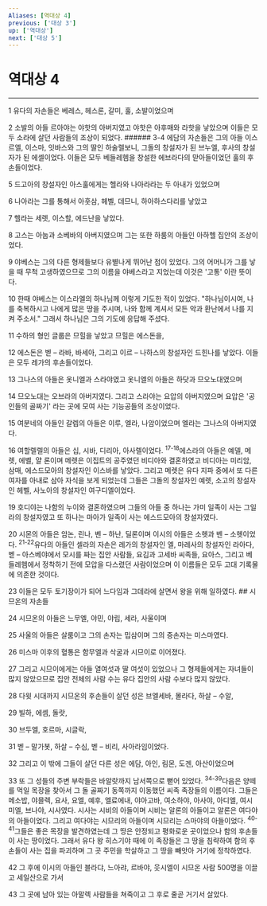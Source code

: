 ```yaml
---
Aliases: [역대상 4]
previous: ['대상 3']
up: ['역대상']
next: ['대상 5']
---
```

# 역대상 4

***


1 유다의 자손들은 베레스, 헤스론, 갈미, 훌, 소발이었으며 

2 소발의 아들 르아야는 야핫의 아버지였고 야핫은 아후매와 라핫을 낳았으며 이들은 모두 소라에 살던 사람들의 조상이 되었다. ###### 3-4 에담의 자손들은 그의 아들 이스르엘, 이스마, 잇바스와 그의 딸인 하술렐보니, 그돌의 창설자가 된 브누엘, 후사의 창설자가 된 에셀이었다. 이들은 모두 베들레헴을 창설한 에브라다의 맏아들이었던 훌의 후손들이었다. 

5 드고아의 창설자인 아스훌에게는 헬라와 나아라라는 두 아내가 있었으며 

6 나아라는 그를 통해서 아훗삼, 헤벨, 데므니, 하아하스다리를 낳았고 

7 헬라는 세렛, 이스할, 에드난을 낳았다. 

8 고스는 아눕과 소베바의 아버지였으며 그는 또한 하룸의 아들인 아하헬 집안의 조상이었다. 

9 야베스는 그의 다른 형제들보다 유별나게 뛰어난 점이 있었다. 그의 어머니가 그를 낳을 때 무척 고생하였으므로 그의 이름을 야베스라고 지었는데 이것은 '고통' 이란 뜻이다. 

10 한때 야베스는 이스라엘의 하나님께 이렇게 기도한 적이 있었다. "하나님이시여, 나를 축복하시고 나에게 많은 땅을 주시며, 나와 함께 계셔서 모든 악과 환난에서 나를 지켜 주소서." 그래서 하나님은 그의 기도에 응답해 주셨다. 

11 수하의 형인 글룹은 므힐을 낳았고 므힐은 에스돈을, 

12 에스돈은 벧 – 라바, 바세아, 그리고 이르 – 나하스의 창설자인 드힌나를 낳았다. 이들은 모두 레가의 후손들이었다. 

13 그나스의 아들은 옷니엘과 스라야였고 옷니엘의 아들은 하닷과 므오노대였으며 

14 므오노대는 오브라의 아버지였다. 그리고 스라야는 요압의 아버지였으며 요압은 '공인들의 골짜기' 라는 곳에 모여 사는 기능공들의 조상이었다. 

15 여분네의 아들인 갈렙의 아들은 이루, 엘라, 나암이었으며 엘라는 그나스의 아버지였다. 

16 여할렐렐의 아들은 십, 시바, 디리아, 아사렐이었다. <sup class="versenum">17-18</sup>에스라의 아들은 예델, 메렛, 에벨, 얄 론이며 메렛은 이집트의 공주였던 비디아와 결혼하였고 비디아는 미리암, 삼매, 에스드모아의 창설자인 이스바를 낳았다. 그리고 메렛은 유다 지파 중에서 또 다른 여자를 아내로 삼아 자식을 보게 되었는데 그들은 그돌의 창설자인 예렛, 소고의 창설자인 헤벨, 사노아의 창설자인 여구디엘이었다. 

19 호디야는 나함의 누이와 결혼하였으며 그들의 아들 중 하나는 가미 일족이 사는 그일라의 창설자였고 또 하나는 마아가 일족이 사는 에스드모아의 창설자였다. 

20 시몬의 아들은 암논, 린나, 벤 – 하난, 딜론이며 이시의 아들은 소헷과 벤 – 소헷이었다. <sup class="versenum">21-22</sup>유다의 아들인 셀라의 자손은 레가의 창설자인 엘, 마레사의 창설자인 라아다, 벧 – 아스베야에서 모시를 짜는 집안 사람들, 요김과 고세바 씨족들, 요아스, 그리고 베들레헴에서 정착하기 전에 모압을 다스렸던 사람이었으며 이 이름들은 모두 고대 기록물에 의존한 것이다. 

23 이들은 모두 토기장이가 되어 느다임과 그데라에 살면서 왕을 위해 일하였다. ## 시므온의 자손들 

24 시므온의 아들은 느무엘, 야민, 야립, 세라, 사울이며 

25 사울의 아들은 살룸이고 그의 손자는 밉삼이며 그의 증손자는 미스마였다. 

26 미스마 이후의 혈통은 함무엘과 삭굴과 시므이로 이어졌다. 

27 그리고 시므이에게는 아들 열여섯과 딸 여섯이 있었으나 그 형제들에게는 자녀들이 많지 않았으므로 집안 전체의 사람 수는 유다 집안의 사람 수보다 많지 않았다. 

28 다윗 시대까지 시므온의 후손들이 살던 성은 브엘세바, 몰라다, 하살 – 수알, 

29 빌하, 에셈, 돌랏, 

30 브두엘, 호르마, 시글락, 

31 벧 – 말가봇, 하살 – 수심, 벧 – 비리, 사아라임이었다. 

32 그리고 이 밖에 그들이 살던 다른 성은 에담, 아인, 림몬, 도겐, 아산이었으며 

33 또 그 성들의 주변 부락들은 바알랏까지 남서쪽으로 뻗어 있었다. <sup class="versenum">34-39</sup>다음은 양떼를 먹일 목장을 찾아서 그 돌 골짜기 동쪽까지 이동했던 씨족 족장들의 이름이다. 그들은 메소밥, 야믈렉, 요사, 요엘, 예후, 엘료에내, 야아고바, 여소하야, 아사야, 아디엘, 여시미엘, 브나야, 시사였다. 시사는 시비의 아들이며 시비는 알론의 아들이고 알론은 여다야의 아들이었다. 그리고 여다야는 시므리의 아들이며 시므리는 스마야의 아들이었다. <sup class="versenum">40-41</sup>그들은 좋은 목장을 발견하였는데 그 땅은 안정되고 평화로운 곳이었으나 함의 후손들이 사는 땅이었다. 그래서 유다 왕 히스기야 때에 이 족장들은 그 땅을 침략하여 함의 후손들이 사는 집을 파괴하며 그 곳 주민을 학살하고 그 땅을 빼앗아 거기에 정착하였다. 

42 그 후에 이시의 아들인 블라댜, 느아랴, 르바야, 웃시엘이 시므온 사람 500명을 이끌고 세일산으로 가서 

43 그 곳에 남아 있는 아말렉 사람들을 쳐죽이고 그 후로 줄곧 거기서 살았다.

